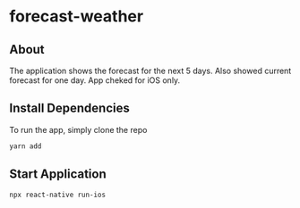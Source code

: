 # forecast-weather

## About

 The application shows the forecast for the next 5 days. Also showed current forecast for one day.
 App cheked for iOS only.

## Install Dependencies

To run the app, simply clone the repo

```bash
yarn add
```
## Start Application 

```bash
npx react-native run-ios
```
